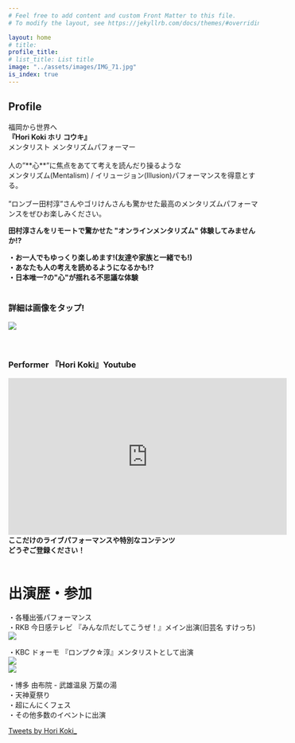 ```yaml
---
# Feel free to add content and custom Front Matter to this file.
# To modify the layout, see https://jekyllrb.com/docs/themes/#overriding-theme-defaults

layout: home
# title: 
profile_title: 
# list_title: List title
image: "../assets/images/IMG_71.jpg"
is_index: true
---
```


## Profile

<div class="center-text">福岡から世界へ<br><strong>『Hori Koki ホリ コウキ』</strong><br>メンタリスト  メンタリズムパフォーマー </div>
<br>人の”**心**”に焦点をあてて考えを読んだり操るような<br>メンタリズム(Mentalism) / イリュージョン(Illusion)パフォーマンスを得意とする。<br><br>”ロンブー田村淳”さんやゴリけんさんも驚かせた最高のメンタリズムパフォーマンスをぜひお楽しみください。

**田村淳さんをリモートで驚かせた "オンラインメンタリズム" 体験してみませんか!?**<br>

**・お一人でもゆっくり楽しめます!(友達や家族と一緒でも!)**<br>
**・あなたも人の考えを読めるようになるかも!?**<br>
**・日本唯一?の"心"が揺れる不思議な体験**<br><br>

### 詳細は画像をタップ!<br>

<div class="center-text"><a href="https://form.run/@MentalismSession" target="_blank"><img class="OnlineMentalism" src="../assets/images/OnlineMentalism.jpg"></a></div>
<br><br>

### **Performer 『Hori Koki』Youtube**<br>
<!-- <a href="https://www.youtube.com/channel/UCorrq0nmicDmOTEV7j1qfTA?sub_confirmation=1" target="_blank"><img class="Youtube-img" src="../assets/images/yt_logo_rgb_dark.png"></a> -->
<div class="center-text">
<iframe width="560" height="315"
src="https://www.youtube.com/embed/Wg-3vVNBOSw
?loop=1
&autoplay=0
&mute=1
&rel=0
&modestbranding=1"
frameborder="0" allowfullscreen>
</iframe>
<br>
<strong>ここだけのライブパフォーマンスや特別なコンテンツ</strong><br>
<strong>どうぞご登録ください！</strong><br>

</div>
<br>

# 出演歴・参加
・各種出張パフォーマンス<br>
・RKB 今日感テレビ 『みんな爪だしてこうぜ！』メイン出演(旧芸名 すけっち)<br>
<img class="RKB-img" src="../images/rkb.jpeg"><br>

・KBC ドォーモ 『ロンプク☆淳』メンタリストとして出演<br>
<img class="KBC-img" src="../images/KBC1.jpeg"><br>
<img class="KBC-img" src="../images/KBC2.jpeg"><br>

・博多 由布院 - 武雄温泉 万葉の湯<br>
・天神夏祭り<br>
・超にんにくフェス<br>
・その他多数のイベントに出演<br>

<a class="twitter-timeline" data-width="500" data-height="550" data-theme="dark" data-chrome="noheader" href="https://twitter.com/HoriKoki_">Tweets by Hori Koki_</a> <script async src="https://platform.twitter.com/widgets.js" charset="utf-8"></script>